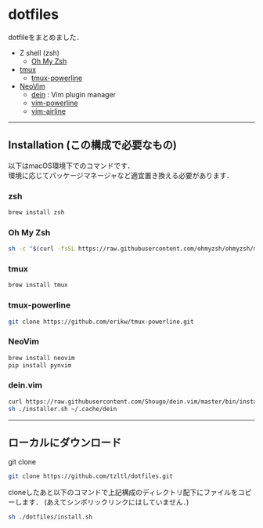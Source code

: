 # dotfiles

dotfileをまとめました．

- Z shell (zsh)
  - [Oh My Zsh](https://github.com/ohmyzsh/ohmyzsh)
- [tmux](https://github.com/tmux/tmux)
  - [tmux-powerline](https://github.com/erikw/tmux-powerline)
- [NeoVim](https://github.com/neovim/neovim)
  - [dein](https://github.com/Shougo/dein.vim) : Vim plugin manager
  - [vim-powerline](https://github.com/Lokaltog/vim-powerline)
  - [vim-airline](https://github.com/vim-airline/vim-airline)

---

## Installation (この構成で必要なもの)

以下はmacOS環境下でのコマンドです．  
環境に応じてパッケージマネージャなど適宜置き換える必要があります．

### zsh

```sh
brew install zsh
```

### Oh My Zsh

```sh
sh -c "$(curl -fsSL https://raw.githubusercontent.com/ohmyzsh/ohmyzsh/master/tools/install.sh)"
```

### tmux

```sh
brew install tmux
```

### tmux-powerline

```sh
git clone https://github.com/erikw/tmux-powerline.git
```

### NeoVim

```sh
brew install neovim
pip install pynvim
```

### dein.vim

```sh
curl https://raw.githubusercontent.com/Shougo/dein.vim/master/bin/installer.sh > installer.sh
sh ./installer.sh ~/.cache/dein
```

---

## ローカルにダウンロード

git clone

```sh
git clone https://github.com/tzltl/dotfiles.git
```

cloneしたあと以下のコマンドで上記構成のディレクトリ配下にファイルをコピーします．
(あえてシンボリックリンクにはしていません．)

```sh
sh ./dotfiles/install.sh
```
